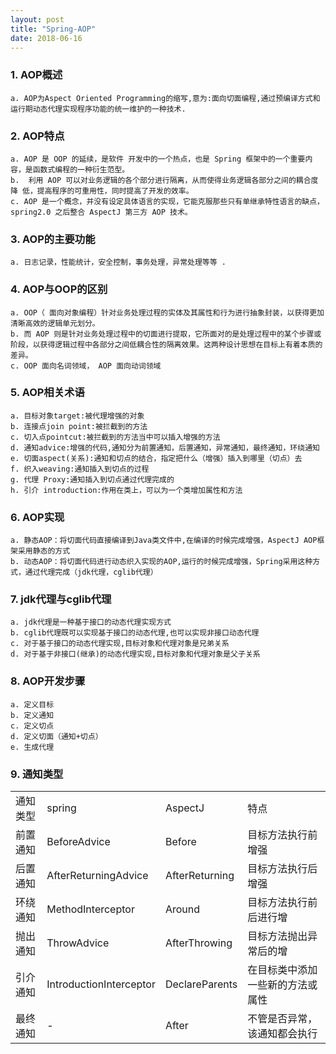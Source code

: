 ```yaml
---
layout: post
title: "Spring-AOP"
date: 2018-06-16
---
```


### 1. AOP概述
	a. AOP为Aspect Oriented Programming的缩写,意为:面向切面编程,通过预编译方式和运行期动态代理实现程序功能的统一维护的一种技术.
	
### 2. AOP特点
	a. AOP 是 OOP 的延续，是软件 开发中的一个热点，也是 Spring 框架中的一个重要内容，是函数式编程的一种衍生范型。
	b.  利用 AOP 可以对业务逻辑的各个部分进行隔离，从而使得业务逻辑各部分之间的耦合度降 低，提高程序的可重用性，同时提高了开发的效率。 
	c. AOP 是一个概念，并没有设定具体语言的实现，它能克服那些只有单继承特性语言的缺点， spring2.0 之后整合 AspectJ 第三方 AOP 技术。
	
### 3. AOP的主要功能
	a. 日志记录，性能统计，安全控制，事务处理，异常处理等等 .
	
### 4. AOP与OOP的区别
	a. OOP（ 面向对象编程）针对业务处理过程的实体及其属性和行为进行抽象封装，以获得更加清晰高效的逻辑单元划分。
	b. 而 AOP 则是针对业务处理过程中的切面进行提取，它所面对的是处理过程中的某个步骤或阶段，以获得逻辑过程中各部分之间低耦合性的隔离效果。这两种设计思想在目标上有着本质的差异。
	c. OOP 面向名词领域， AOP 面向动词领域
	
### 5. AOP相关术语
	a. 目标对象target:被代理增强的对象  
	b. 连接点join point:被拦截到的方法
	c. 切入点pointcut:被拦截到的方法当中可以插入增强的方法
	d. 通知advice:增强的代码,通知分为前置通知，后置通知，异常通知，最终通知，环绕通知
	e. 切面aspect(关系):通知和切点的结合，指定把什么（增强）插入到哪里（切点）去
	f. 织入weaving:通知插入到切点的过程
	g. 代理 Proxy:通知插入到切点通过代理完成的
	h. 引介 introduction:作用在类上，可以为一个类增加属性和方法
	
### 6. AOP实现
	a. 静态AOP：将切面代码直接编译到Java类文件中,在编译的时候完成增强，AspectJ AOP框架采用静态的方式
	b. 动态AOP：将切面代码进行动态织入实现的AOP,运行的时候完成增强，Spring采用这种方式，通过代理完成（jdk代理，cglib代理）
	
### 7. jdk代理与cglib代理
	a. jdk代理是一种基于接口的动态代理实现方式
	b. cglib代理既可以实现基于接口的动态代理,也可以实现非接口动态代理 
	c. 对于基于接口的动态代理实现,目标对象和代理对象是兄弟关系
	d. 对于基于非接口(继承)的动态代理实现,目标对象和代理对象是父子关系
	
### 8. AOP开发步骤
	a. 定义目标
	b. 定义通知
	c. 定义切点
	d. 定义切面（通知+切点）
	e. 生成代理

### 9. 通知类型
<table class="table table-striped table-hover">
	<tr class="info">
		<td>通知类型</td>
		<td>spring</td>
		<td>AspectJ</td>
		<td>特点</td>
	</tr>
	<tr>
		<td>前置通知</td>
		<td>BeforeAdvice</td>
		<td>Before</td>
		<td>目标方法执行前增强</td>
	</tr>
		<tr>
		<td>后置通知</td>
		<td>AfterReturningAdvice</td>
		<td>AfterReturning</td>
		<td>目标方法执行后增强</td>
	</tr>	
	<tr>
		<td>环绕通知</td>
		<td>MethodInterceptor</td>
		<td>Around</td>
		<td>目标方法执行前后进行增</td>
	</tr>	
	<tr>
		<td>抛出通知</td>
		<td>ThrowAdvice</td>
		<td>AfterThrowing</td>
		<td>目标方法抛出异常后的增</td>
	</tr>	
	<tr>
		<td>引介通知</td>
		<td>IntroductionInterceptor</td>
		<td>DeclareParents</td>
		<td>在目标类中添加一些新的方法或属性</td>
	</tr>	
	<tr>
		<td>最终通知</td>
		<td>-</td>
		<td>After</td>
		<td>不管是否异常，该通知都会执行</td>
	</tr>
</table>